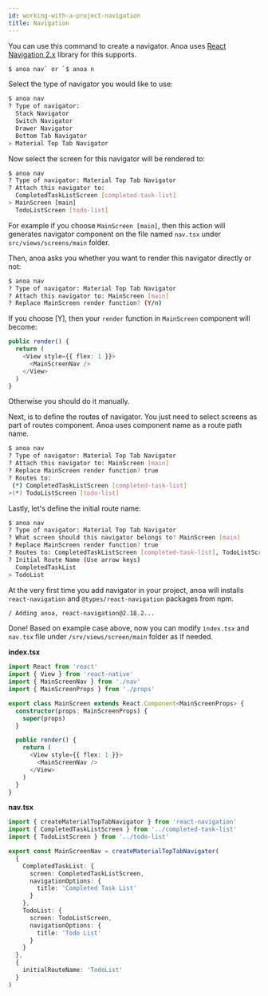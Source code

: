 ```yaml
---
id: working-with-a-project-navigation
title: Navigation
---
```


You can use this command to create a navigator. Anoa uses [React Navigation 2.x](https://reactnavigation.org/docs/en/2.x/getting-started.html) library for this supports.

```bash
$ anoa nav` or `$ anoa n
```

Select the type of navigator you would like to use:

```bash
$ anoa nav
? Type of navigator:
  Stack Navigator
  Switch Navigator
  Drawer Navigator
  Bottom Tab Navigator
> Material Top Tab Navigator
```

Now select the screen for this navigator will be rendered to:

```bash
$ anoa nav
? Type of navigator: Material Top Tab Navigator
? Attach this navigator to:
  CompletedTaskListScreen [completed-task-list]
> MainScreen [main]
  TodoListScreen [todo-list]
```

For example if you choose `MainScreen [main]`, then this action will generates
navigator component on the file named `nav.tsx` under `src/views/screens/main` folder.

Then, anoa asks you whether you want to render this navigator directly or not:

```bash
$ anoa nav
? Type of navigator: Material Top Tab Navigator
? Attach this navigator to: MainScreen [main]
? Replace MainScreen render function? (Y/n)
```

If you choose [Y], then your `render` function in `MainScreen` component will become:

```typescript
public render() {
  return (
    <View style={{ flex: 1 }}>
      <MainScreenNav />
    </View>
  )
}
```

Otherwise you should do it manually.

Next, is to define the routes of navigator. You just need to select screens as part of routes component.
Anoa uses component name as a route path name.

```bash
$ anoa nav
? Type of navigator: Material Top Tab Navigator
? Attach this navigator to: MainScreen [main]
? Replace MainScreen render function? true
? Routes to:
 (*) CompletedTaskListScreen [completed-task-list]
>(*) TodoListScreen [todo-list]
```

Lastly, let's define the initial route name:

```bash
$ anoa nav
? Type of navigator: Material Top Tab Navigator
? What screen should this navigator belongs to? MainScreen [main]
? Replace MainScreen render function? true
? Routes to: CompletedTaskListScreen [completed-task-list], TodoListScreen [todo-list]
? Initial Route Name (Use arrow keys)
  CompletedTaskList
> TodoList
```

At the very first time you add navigator in your project, anoa will installs `react-navigation` and `@types/react-navigation` packages from npm.

```bash
/ Adding anoa, react-navigation@2.18.2...
```

Done! Based on example case above, now you can modify `index.tsx` and `nav.tsx` file under `/srv/views/screen/main` folder as if needed.

**index.tsx**

```typescript
import React from 'react'
import { View } from 'react-native'
import { MainScreenNav } from './nav'
import { MainScreenProps } from './props'

export class MainScreen extends React.Component<MainScreenProps> {
  constructor(props: MainScreenProps) {
    super(props)
  }

  public render() {
    return (
      <View style={{ flex: 1 }}>
        <MainScreenNav />
      </View>
    )
  }
}
```

**nav.tsx**

```typescript
import { createMaterialTopTabNavigator } from 'react-navigation'
import { CompletedTaskListScreen } from '../completed-task-list'
import { TodoListScreen } from '../todo-list'

export const MainScreenNav = createMaterialTopTabNavigator(
  {
    CompletedTaskList: {
      screen: CompletedTaskListScreen,
      navigationOptions: {
        title: 'Completed Task List'
      }
    },
    TodoList: {
      screen: TodoListScreen,
      navigationOptions: {
        title: 'Todo List'
      }
    }
  },
  {
    initialRouteName: 'TodoList'
  }
)
```